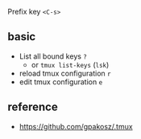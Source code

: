 Prefix key `<C-s>`

## basic
- List all bound keys                 `?`
    - or `tmux list-keys` (`lsk`)
- reload tmux configuration     `r`
- edit tmux configuration       `e`

## reference
- https://github.com/gpakosz/.tmux
